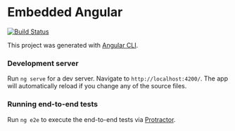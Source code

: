 # Embedded Angular

[![Build Status](https://travis-ci.org/rnadler/embedded-angular.svg?branch=master)](https://travis-ci.org/rnadler/embedded-angular)

This project was generated with [Angular CLI](https://github.com/angular/angular-cli).

### Development server

Run `ng serve` for a dev server. Navigate to `http://localhost:4200/`. The app will automatically reload if you change any of the source files.


### Running end-to-end tests

Run `ng e2e` to execute the end-to-end tests via [Protractor](http://www.protractortest.org/).
